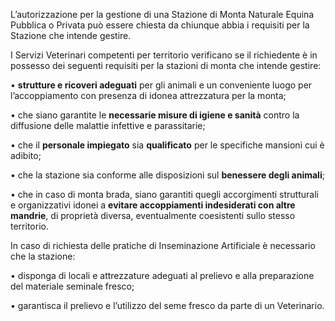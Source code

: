 L’autorizzazione per la gestione di una Stazione di Monta Naturale Equina Pubblica o Privata può essere chiesta da chiunque abbia i requisiti per la Stazione che intende gestire.

I Servizi Veterinari competenti per territorio verificano se il richiedente è in possesso dei seguenti requisiti per la stazioni di monta che intende gestire:

• **strutture e ricoveri adeguati** per gli animali e un conveniente luogo per l’accoppiamento con presenza di idonea attrezzatura per la monta;

• che siano garantite le **necessarie misure di igiene e sanità** contro la diffusione delle malattie infettive e parassitarie;

• che il **personale impiegato** sia **qualificato** per le specifiche mansioni cui è adibito;

• che la stazione sia conforme alle disposizioni sul **benessere degli animali**;

• che in caso di monta brada, siano garantiti quegli accorgimenti strutturali e organizzativi idonei a **evitare accoppiamenti indesiderati con altre mandrie**, di proprietà diversa, eventualmente coesistenti sullo stesso territorio.

In caso di richiesta delle pratiche di Inseminazione Artificiale è necessario che la stazione:

• disponga di locali e attrezzature adeguati al prelievo e alla preparazione del materiale seminale fresco;

• garantisca il prelievo e l’utilizzo del seme fresco da parte di un Veterinario.
